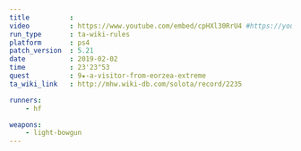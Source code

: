 ```yaml
---
title          :
video          : https://www.youtube.com/embed/cpHXl30RrU4 #https://youtu.be/cpHXl30RrU4
run_type       : ta-wiki-rules
platform       : ps4
patch_version  : 5.21
date           : 2019-02-02
time           : 23'23"53
quest          : 9★-a-visitor-from-eorzea-extreme
ta_wiki_link   : http://mhw.wiki-db.com/solota/record/2235

runners:
    - hf

weapons:
    - light-bowgun
---
```

